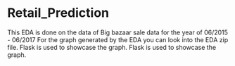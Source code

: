 # Retail_Prediction
This EDA is done on the data of Big bazaar sale data for the year of 06/2015 - 06/2017 For the graph generated by the EDA you can look into the EDA zip file. Flask is used to showcase the graph.
Flask is used to showcase the graph.
